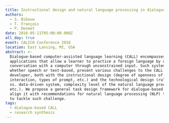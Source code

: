 ```yaml
---
title: Instructional design and natural language processing in dialogue-based CALL
authors:
  - S. Bibauw
  - T. François
  - P. Desmet
date: 2016-05-11T05:00:00.000Z
all_day: true
event: CALICO Conference 2016
location: East Lansing, MI, USA
abstract: >-
  Dialogue-based computer-assisted language learning (CALL) encompasses
  applications that allow a learner to practice a foreign language by carrying a
  conversation with a computer through unconstrained input. Such systems,
  whether speech or text-based, present various challenges to the CALL
  developer, both with the instructional design (degree of openness of the
  interaction, types of prompt, etc.) and the technological design (rules-driven
  vs. data-driven system, complexity level of the natural language processing,
  etc.). We propose a general task design framework for dialogue-based CALL, and
  align it with recommendations for natural language processing (NLP) techniques
  to tackle such challenge.
tags:
  - dialogue-based CALL
  - research synthesis
---
```

